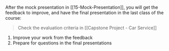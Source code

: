 After the mock presentation in [[15-Mock-Presentation]], you will get the feedback to improve, and have the final presentation in the last class of the course:

> Check the evaluation criteria in [[Capstone Project - Car Service]]

1. Improve your work from the feedback
2. Prepare for questions in the final presentations

